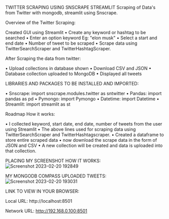 TWITTER SCRAPING USING SNSCRAPE STREAMLIT
Scraping of Data's from Twitter with mongodb, streamlit using Snscrape.

Overview of the Twitter Scraping:

Created GUI using Streamlit
•	Create any keyword or hashtag to be searched
•	Enter an option keyword Eg: "elon musk"
•	Select a start and end date
•	Number of tweet to be scraped
•	Scrape data using TwitterSearchScraper and TwitterHashtagScraper.

After Scraping the data from twitter:

•	Upload collections in database shown
•	Download CSV and JSON
•	Database collection uploaded to MongoDB
•	Displayed all tweets

LIBRARIES AND PACKAGES TO BE INSTALLED AND IMPORTED:

•	Snscrape: import snscrape.modules.twitter as sntwitter
•	Pandas: import pandas as pd
•	Pymongo: import Pymongo
•	Datetime: import Datetime
•	Streamlit: import streamlit as st

Roadmap How it works:

•	I collected keyword, start date, end date, number of tweets from the user using Streamlit
•	The above lines used for scraping data using TwitterSearchScraper and TwitterHashtagscraper.
•	Created a dataframe to store entire scraped data
•	now download the scrape data in the form of JSON and CSV
•	A new collection will be created and data is uploaded into that collection.

PLACING MY SCREENSHOT HOW IT WORKS:
![Screenshot 2023-02-20 192849](https://user-images.githubusercontent.com/115634164/220131069-0666ac08-ce11-41fa-b5d9-b4e6bd585709.png)

 MY MONGODB COMPASS UPLOADED TWEETS:
![Screenshot 2023-02-20 193031](https://user-images.githubusercontent.com/115634164/220130874-82703cdc-d586-407d-af15-2f443b7e917d.png)

LINK TO VIEW IN YOUR BROWSER:

 Local URL: http://localhost:8501
 
 Network URL: http://192.168.0.100:8501
